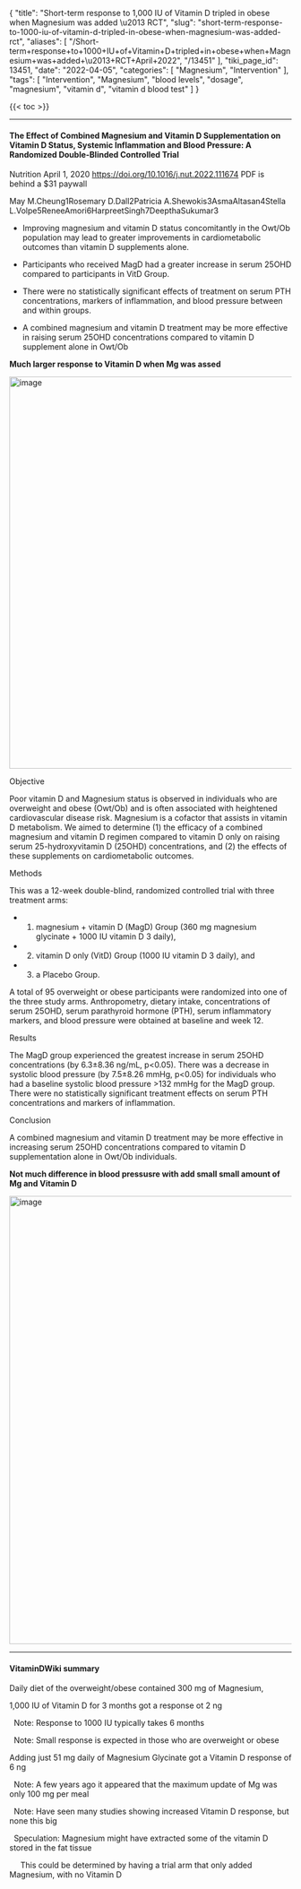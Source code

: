 {
    "title": "Short-term response to 1,000 IU of Vitamin D tripled in obese when Magnesium was added \u2013 RCT",
    "slug": "short-term-response-to-1000-iu-of-vitamin-d-tripled-in-obese-when-magnesium-was-added-rct",
    "aliases": [
        "/Short-term+response+to+1000+IU+of+Vitamin+D+tripled+in+obese+when+Magnesium+was+added+\u2013+RCT+April+2022",
        "/13451"
    ],
    "tiki_page_id": 13451,
    "date": "2022-04-05",
    "categories": [
        "Magnesium",
        "Intervention"
    ],
    "tags": [
        "Intervention",
        "Magnesium",
        "blood levels",
        "dosage",
        "magnesium",
        "vitamin d",
        "vitamin d blood test"
    ]
}


{{< toc >}} 

---

#### The Effect of Combined Magnesium and Vitamin D Supplementation on Vitamin D Status, Systemic Inflammation and Blood Pressure: A Randomized Double-Blinded Controlled Trial

Nutrition April 1, 2020 https://doi.org/10.1016/j.nut.2022.111674 PDF is behind a $31 paywall

May M.Cheung1Rosemary D.Dall2Patricia A.Shewokis3AsmaAltasan4Stella L.Volpe5ReneeAmori6HarpreetSingh7DeepthaSukumar3

* Improving magnesium and vitamin D status concomitantly in the Owt/Ob population may lead to greater improvements in cardiometabolic outcomes than vitamin D supplements alone.

* Participants who received MagD had a greater increase in serum 25OHD compared to participants in VitD Group.

* There were no statistically significant effects of treatment on serum PTH concentrations, markers of inflammation, and blood pressure between and within groups.

* A combined magnesium and vitamin D treatment may be more effective in raising serum 25OHD concentrations compared to vitamin D supplement alone in Owt/Ob

 **Much larger response to Vitamin D when Mg was assed** 

<img src="https://d378j1rmrlek7x.cloudfront.net/attachments/jpeg/mg-vit-d-vs-vit-d.jpg" alt="image" width="700">

Objective

Poor vitamin D and Magnesium status is observed in individuals who are overweight and obese (Owt/Ob) and is often associated with heightened cardiovascular disease risk. Magnesium is a cofactor that assists in vitamin D metabolism. We aimed to determine (1) the efficacy of a combined magnesium and vitamin D regimen compared to vitamin D only on raising serum 25-hydroxyvitamin D (25OHD) concentrations, and (2) the effects of these supplements on cardiometabolic outcomes.

Methods

This was a 12-week double-blind, randomized controlled trial with three treatment arms: 

* 1) magnesium + vitamin D (MagD) Group (360 mg magnesium glycinate + 1000 IU vitamin D 3 daily), 

* 2) vitamin D only (VitD) Group (1000 IU vitamin D 3 daily), and 

* 3) a Placebo Group. 

A total of 95 overweight or obese participants were randomized into one of the three study arms. Anthropometry, dietary intake, concentrations of serum 25OHD, serum parathyroid hormone (PTH), serum inflammatory markers, and blood pressure were obtained at baseline and week 12.

Results

The MagD group experienced the greatest increase in serum 25OHD concentrations (by 6.3±8.36 ng/mL, p<0.05). There was a decrease in systolic blood pressure (by 7.5±8.26 mmHg, p<0.05) for individuals who had a baseline systolic blood pressure >132 mmHg for the MagD group. There were no statistically significant treatment effects on serum PTH concentrations and markers of inflammation.

Conclusion

A combined magnesium and vitamin D treatment may be more effective in increasing serum 25OHD concentrations compared to vitamin D supplementation alone in Owt/Ob individuals.

 **Not much difference in blood pressusre with add small small amount of Mg and Vitamin D** 

<img src="https://d378j1rmrlek7x.cloudfront.net/attachments/jpeg/bp-vs-mg-and-vit-d.jpg" alt="image" width="800">

---

#### VitaminDWiki summary

Daily diet  of the overweight/obese contained 300 mg of Magnesium, 

1,000 IU of Vitamin D for 3 months got a response ot 2 ng

&nbsp; Note: Response to 1000 IU typically takes 6 months

&nbsp; Note: Small response is expected in those who are overweight or obese

Adding just 51 mg daily of Magnesium Glycinate got a Vitamin D response of 6 ng

&nbsp; Note: A few years ago it appeared that the maximum update of Mg was only 100 mg per meal

&nbsp; Note: Have seen many studies showing increased Vitamin D response, but none this big

&nbsp; Speculation: Magnesium might have extracted some of the vitamin D stored in the fat tissue

&nbsp; &nbsp; &nbsp;This could be determined by having a trial arm that only added Magnesium, with no Vitamin D